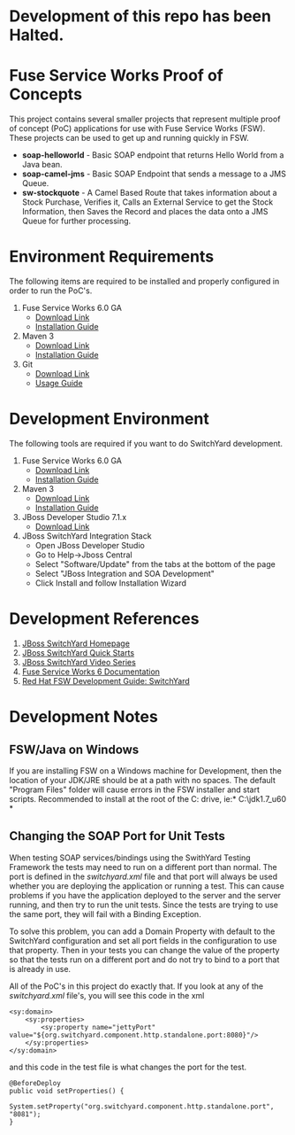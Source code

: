 # Development of this repo has been Halted.

Fuse Service Works Proof of Concepts
=======
This project contains several smaller projects that represent multiple proof of concept (PoC) applications for use with Fuse Service Works (FSW). These projects can be used to get up and running quickly in FSW.

- **soap-helloworld** - Basic SOAP endpoint that returns Hello World from a Java bean.
- **soap-camel-jms** - Basic SOAP Endpoint that sends a message to a JMS Queue.
- **sw-stockquote** - A Camel Based Route that takes information about a Stock Purchase, Verifies it, Calls an External Service to get the Stock Information, then Saves the Record and places the data onto a JMS Queue for further processing.

Environment Requirements
======
The following items are required to be installed and properly configured in order to run the PoC's.

1. Fuse Service Works 6.0 GA
	- [Download Link](http://www.jboss.org/download-manager/file/jboss-fsw-6.0.0.GA.zip)
	- [Installation Guide](https://access.redhat.com/site/documentation/en-US/Red_Hat_JBoss_Fuse_Service_Works/6/html-single/Installation_Guide/index.html)
2. Maven 3
	- [Download Link](ftp://mirror.reverse.net/pub/apache/maven/maven-3/3.2.1/binaries/apache-maven-3.2.1-bin.zip)
	- [Installation Guide](http://maven.apache.org/download.cgi#Installation)
3. Git
	- [Download Link](http://git-scm.com/downloads)
	- [Usage Guide](http://git-scm.com/book/en/)

Development Environment
======
The following tools are required if you want to do SwitchYard development.

1. Fuse Service Works 6.0 GA
	- [Download Link](http://www.jboss.org/download-manager/file/jboss-fsw-6.0.0.GA.zip)
	- [Installation Guide](https://access.redhat.com/site/documentation/en-US/Red_Hat_JBoss_Fuse_Service_Works/6/html-single/Installation_Guide/index.html)
2. Maven 3
	- [Download Link](ftp://mirror.reverse.net/pub/apache/maven/maven-3/3.2.1/binaries/apache-maven-3.2.1-bin.zip)
	- [Installation Guide](http://maven.apache.org/download.cgi#Installation)
3. JBoss Developer Studio 7.1.x
	- [Download Link](http://www.jboss.org/download-manager/file/jboss-devstudio-7.1.1.GA-standalone_universal-standalone_jar.jar)
4. JBoss SwitchYard Integration Stack
	- Open JBoss Developer Studio
	- Go to Help->Jboss Central
	- Select "Software/Update" from the tabs at the bottom of the page
	- Select "JBoss Integration and SOA Development"
	- Click Install and follow Installation Wizard

Development References
=======
1. [JBoss SwitchYard Homepage](http://switchyard.jboss.org/)
2. [JBoss SwitchYard Quick Starts](https://github.com/jboss-switchyard/quickstarts)
3. [JBoss SwitchYard Video Series](https://community.jboss.org/wiki/SwitchYardVideoSeries)
4. [Fuse Service Works 6 Documentation](https://access.redhat.com/site/documentation/en-US/Red_Hat_JBoss_Fuse_Service_Works/)
5. [Red Hat FSW Development Guide: SwitchYard](https://access.redhat.com/site/documentation/en-US/Red_Hat_JBoss_Fuse_Service_Works/6/html/Development_Guide_Volume_1_SwitchYard/index.html)

Development Notes
=======
FSW/Java on Windows
-------
If you are installing FSW on a Windows machine for Development, then the location of your JDK/JRE should be at a path with no spaces. The default "Program Files" folder will cause errors in the FSW installer and start scripts. Recommended to install at the root of the C: drive, ie:* C:\jdk1.7_u60 *

Changing the SOAP Port for Unit Tests
-------
When testing SOAP services/bindings using the SwithYard Testing Framework the tests may need to run on a different port than normal. The port is defined in the *switchyard.xml* file and that port will always be used whether you are deploying the application or running a test. This can cause problems if you have the application deployed to the server and the server running, and then try to run the unit tests. Since the tests are trying to use the same port, they will fail with a Binding Exception.

To solve this problem, you can add a Domain Property with default to the SwitchYard configuration and set all port fields in the configuration to use that property. Then in your tests you can change the value of the property so that the tests run on a different port and do not try to bind to a port that is already in use.

All of the PoC's in this project do exactly that. If you look at any of the *switchyard.xml* file's, you will see this code in the xml

	<sy:domain>
		<sy:properties>
			<sy:property name="jettyPort" value="${org.switchyard.component.http.standalone.port:8080}"/>
		</sy:properties>
	</sy:domain>

and this code in the test file is what changes the port for the test.

	@BeforeDeploy
	public void setProperties() {
	    System.setProperty("org.switchyard.component.http.standalone.port", "8081");
	}
